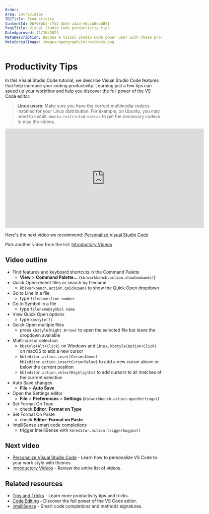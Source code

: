 ```yaml
---
Order:
Area: introvideos
TOCTitle: Productivity
ContentId: 9b79fbb2-f7d1-4b54-a4ad-e5ccb0ebd891
PageTitle: Visual Studio Code productivity tips
DateApproved: 11/18/2021
MetaDescription: Become a Visual Studio Code power user with these productivity tips.
MetaSocialImage: images/opengraph/introvideos.png
---
```

# Productivity Tips

In this Visual Studio Code tutorial, we describe Visual Studio Code features that help increase your coding productivity. Learning just a few tips can speed up your workflow and help you discover the full power of the VS Code editor.

>**Linux users**: Make sure you have the correct multimedia codecs installed for your Linux distribution. For example, on Ubuntu, you may need to install `ubuntu-restricted-extras` to get the necessary codecs to play the videos.

<iframe src="https://www.microsoft.com/en-us/videoplayer/embed/RWGSHk" width="640" height="320" allowFullScreen="true" frameBorder="0" title="Productivity tips for Visual Studio Code"></iframe>

Here's the next video we recommend: [Personalize Visual Studio Code](/docs/introvideos/configure.md)

Pick another video from the list: [Introductory Videos](/docs/getstarted/introvideos.md)

## Video outline

* Find features and keyboard shortcuts in the Command Palette
  * **View** > **Command Palette...** (`kb(workbench.action.showCommands)`)
* Quick Open recent files or search by filename
  * `kb(workbench.action.quickOpen)` to show the Quick Open dropdown
* Go to Line in a file
  * type `filename:line number`
* Go to Symbol in a file
  * type `filename@symbol name`
* View Quick Open options
  * type `kbstyle(?)`
* Quick Open multiple files
  * press `kbstyle(Right Arrow)` to open the selected file but leave the dropdown available
* Multi-cursor selection
  * `kbstyle(Alt+Click)` on Windows and Linux, `kbstyle(Option+Click)` on macOS to add a new cursor
  * `kb(editor.action.insertCursorAbove)` `kb(editor.action.insertCursorBelow)` to add a new cursor above or below the current position
  * `kb(editor.action.selectHighlights)` to add cursors to all matches of the current selection
* Auto Save changes
  * **File** > **Auto Save**
* Open the Settings editor
  * **File** > **Preferences** > **Settings** (`kb(workbench.action.openSettings)`)
* Set Format On Type
  * check **Editor: Format on Type**
* Set Format On Paste
  * check **Editor: Format on Paste**
* IntelliSense smart code completions
  * trigger IntelliSense with `kb(editor.action.triggerSuggest)`

## Next video

* [Personalize Visual Studio Code](/docs/introvideos/configure.md) - Learn how to personalize VS Code to your work style with themes.
* [Introductory Videos](/docs/getstarted/introvideos.md) - Review the entire list of videos.

## Related resources

* [Tips and Tricks](/docs/getstarted/tips-and-tricks.md) - Learn more productivity tips and tricks.
* [Code Editing](/docs/editor/codebasics.md) - Discover the full power of the VS Code editor.
* [IntelliSense](/docs/editor/intellisense.md) - Smart code completions and methods signatures.
